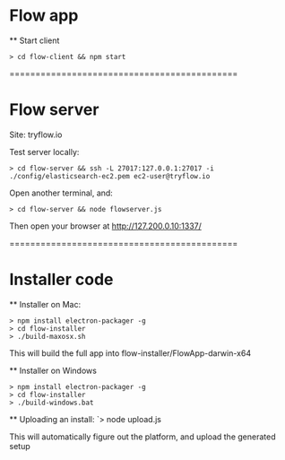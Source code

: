 # Flow app

** Start client
```
> cd flow-client && npm start
```
============================================
# Flow server

Site: tryflow.io

Test server locally:
```
> cd flow-server && ssh -L 27017:127.0.0.1:27017 -i ./config/elasticsearch-ec2.pem ec2-user@tryflow.io
```
Open another terminal, and:
```
> cd flow-server && node flowserver.js
```
Then open your browser at http://127.200.0.10:1337/

============================================
# Installer code

** Installer on Mac:

```
> npm install electron-packager -g
> cd flow-installer
> ./build-maxosx.sh
```

This will build the full app into flow-installer/FlowApp-darwin-x64

** Installer on Windows

```
> npm install electron-packager -g
> cd flow-installer
> ./build-windows.bat
```

** Uploading an install:
`> node upload.js

This will automatically figure out the platform, and upload the generated setup

